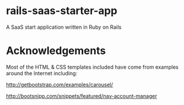 rails-saas-starter-app
======================

A SaaS start application written in Ruby on Rails



Acknowledgements
================

Most of the HTML & CSS templates included have come from examples around the Internet including:

http://getbootstrap.com/examples/carousel/

http://bootsnipp.com/snippets/featured/nav-account-manager